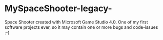 # MySpaceShooter-legacy-
Space Shooter created with Microsoft Game Studio 4.0. 
One of my first software projects ever, so it may contain one or more bugs and code-issues ;-)
